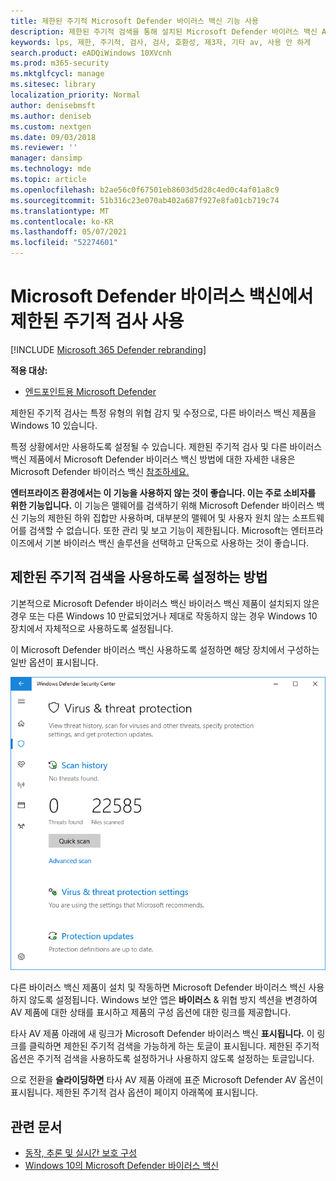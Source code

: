 ```yaml
---
title: 제한된 주기적 Microsoft Defender 바이러스 백신 기능 사용
description: 제한된 주기적 검색을 통해 설치된 Microsoft Defender 바이러스 백신 AV 공급자와 함께 사용할 수 있습니다.
keywords: lps, 제한, 주기적, 검사, 검사, 호환성, 제3자, 기타 av, 사용 안 하게
search.product: eADQiWindows 10XVcnh
ms.prod: m365-security
ms.mktglfcycl: manage
ms.sitesec: library
localization_priority: Normal
author: denisebmsft
ms.author: deniseb
ms.custom: nextgen
ms.date: 09/03/2018
ms.reviewer: ''
manager: dansimp
ms.technology: mde
ms.topic: article
ms.openlocfilehash: b2ae56c0f67501eb8603d5d28c4ed0c4af01a8c9
ms.sourcegitcommit: 51b316c23e070ab402a687f927e8fa01cb719c74
ms.translationtype: MT
ms.contentlocale: ko-KR
ms.lasthandoff: 05/07/2021
ms.locfileid: "52274601"
---
```

# <a name="use-limited-periodic-scanning-in-microsoft-defender-antivirus"></a>Microsoft Defender 바이러스 백신에서 제한된 주기적 검사 사용

[!INCLUDE [Microsoft 365 Defender rebranding](../../includes/microsoft-defender.md)]


**적용 대상:**

- [엔드포인트용 Microsoft Defender](/microsoft-365/security/defender-endpoint/)

제한된 주기적 검사는 특정 유형의 위협 감지 및 수정으로, 다른 바이러스 백신 제품을 Windows 10 있습니다.

특정 상황에서만 사용하도록 설정될 수 있습니다. 제한된 주기적 검사 및 다른 바이러스 백신 제품에서 Microsoft Defender 바이러스 백신 방법에 대한 자세한 내용은 Microsoft Defender 바이러스 백신 [참조하세요.](microsoft-defender-antivirus-compatibility.md)

**엔터프라이즈 환경에서는 이 기능을 사용하지 않는 것이 좋습니다. 이는 주로 소비자를 위한 기능입니다.** 이 기능은 맬웨어를 검색하기 위해 Microsoft Defender 바이러스 백신 기능의 제한된 하위 집합만 사용하며, 대부분의 맬웨어 및 사용자 원치 않는 소프트웨어를 검색할 수 없습니다. 또한 관리 및 보고 기능이 제한됩니다. Microsoft는 엔터프라이즈에서 기본 바이러스 백신 솔루션을 선택하고 단독으로 사용하는 것이 좋습니다.

## <a name="how-to-enable-limited-periodic-scanning"></a>제한된 주기적 검색을 사용하도록 설정하는 방법

기본적으로 Microsoft Defender 바이러스 백신 바이러스 백신 제품이 설치되지 않은 경우 또는 다른 Windows 10 만료되었거나 제대로 작동하지 않는 경우 Windows 10 장치에서 자체적으로 사용하도록 설정됩니다.

이 Microsoft Defender 바이러스 백신 사용하도록 설정하면 해당 장치에서 구성하는 일반 옵션이 표시됩니다.

![Windows 보안 옵션, 설정 및 업데이트 옵션을 포함하여 Microsoft Defender AV 옵션을 보여 줄 수 있는 앱](images/vtp-wdav.png)

다른 바이러스 백신 제품이 설치 및 작동하면 Microsoft Defender 바이러스 백신 사용하지 않도록 설정됩니다. Windows 보안 앱은 **바이러스** & 위협 방지 섹션을 변경하여 AV 제품에 대한 상태를 표시하고 제품의 구성 옵션에 대한 링크를 제공합니다.

타사 AV 제품 아래에 새 링크가 Microsoft Defender 바이러스 백신 **표시됩니다.** 이 링크를 클릭하면 제한된 주기적 검색을 가능하게 하는 토글이 표시됩니다. 제한된 주기적 옵션은 주기적 검색을 사용하도록 설정하거나 사용하지 않도록 설정하는 토글입니다. 

으로 전환을 **슬라이딩하면** 타사 AV 제품 아래에 표준 Microsoft Defender AV 옵션이 표시됩니다. 제한된 주기적 검사 옵션이 페이지 아래쪽에 표시됩니다.

## <a name="related-articles"></a>관련 문서

- [동작, 추론 및 실시간 보호 구성](configure-protection-features-microsoft-defender-antivirus.md)
- [Windows 10의 Microsoft Defender 바이러스 백신](microsoft-defender-antivirus-in-windows-10.md)